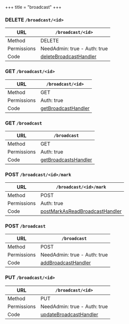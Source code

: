 +++
title = "broadcast"
+++


### DELETE `/broadcast/<id>`

URL         | **`/broadcast/<id>`**
----------- |----------
Method      | DELETE     
Permissions |  NeedAdmin: true -  Auth: true
Code        | [deleteBroadcastHandler](https://github.com/ovh/cds/search?q=%22func+%28api+*API%29+deleteBroadcastHandler%22)
    









### GET `/broadcast/<id>`

URL         | **`/broadcast/<id>`**
----------- |----------
Method      | GET     
Permissions |  Auth: true
Code        | [getBroadcastHandler](https://github.com/ovh/cds/search?q=%22func+%28api+*API%29+getBroadcastHandler%22)
    









### GET `/broadcast`

URL         | **`/broadcast`**
----------- |----------
Method      | GET     
Permissions |  Auth: true
Code        | [getBroadcastsHandler](https://github.com/ovh/cds/search?q=%22func+%28api+*API%29+getBroadcastsHandler%22)
    









### POST `/broadcast/<id>/mark`

URL         | **`/broadcast/<id>/mark`**
----------- |----------
Method      | POST     
Permissions |  Auth: true
Code        | [postMarkAsReadBroadcastHandler](https://github.com/ovh/cds/search?q=%22func+%28api+*API%29+postMarkAsReadBroadcastHandler%22)
    









### POST `/broadcast`

URL         | **`/broadcast`**
----------- |----------
Method      | POST     
Permissions |  NeedAdmin: true -  Auth: true
Code        | [addBroadcastHandler](https://github.com/ovh/cds/search?q=%22func+%28api+*API%29+addBroadcastHandler%22)
    









### PUT `/broadcast/<id>`

URL         | **`/broadcast/<id>`**
----------- |----------
Method      | PUT     
Permissions |  NeedAdmin: true -  Auth: true
Code        | [updateBroadcastHandler](https://github.com/ovh/cds/search?q=%22func+%28api+*API%29+updateBroadcastHandler%22)
    









